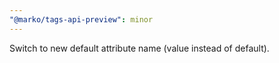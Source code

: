 ```yaml
---
"@marko/tags-api-preview": minor
---
```


Switch to new default attribute name (value instead of default).
